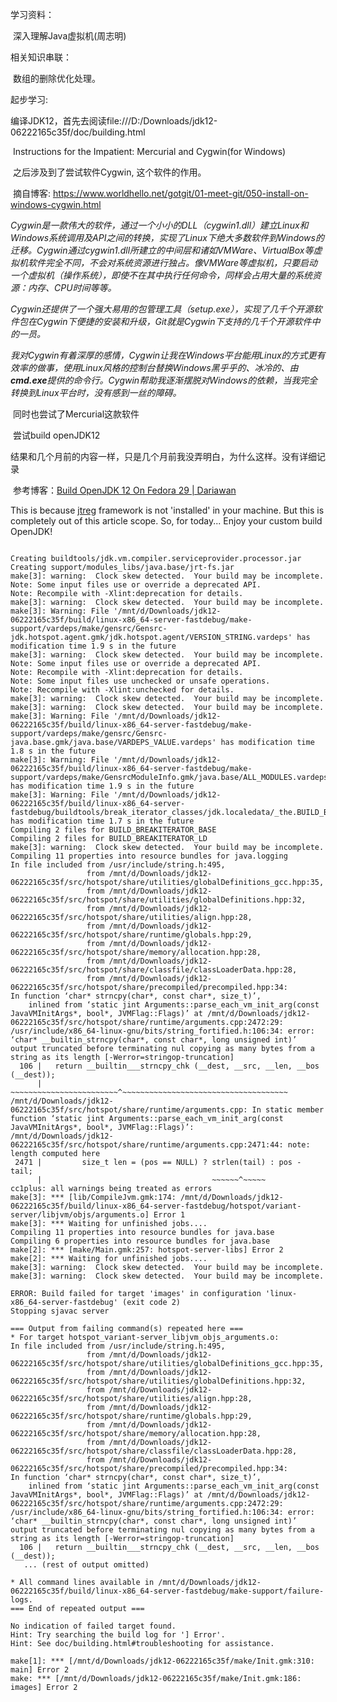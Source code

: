 

学习资料：

​	深入理解Java虚拟机(周志明)

相关知识串联：

​	数组的删除优化处理。

起步学习:

​	编译JDK12，首先去阅读file:///D:/Downloads/jdk12-06222165c35f/doc/building.html

​	Instructions for the Impatient: Mercurial and Cygwin(for Windows)

​		之后涉及到了尝试软件Cygwin, 这个软件的作用。

​			摘自博客: https://www.worldhello.net/gotgit/01-meet-git/050-install-on-windows-cygwin.html

​			*Cygwin是一款伟大的软件，通过一个小小的DLL（cygwin1.dll）建立Linux和Windows系统调用及API之间的转换，实现了Linux下绝大多数软件到Windows的迁移。Cygwin通过cygwin1.dll所建立的中间层和诸如VMWare、VirtualBox等虚拟机软件完全不同，不会对系统资源进行独占。像VMWare等虚拟机，只要启动一个虚拟机（操作系统），即使不在其中执行任何命令，同样会占用大量的系统资源：内存、CPU时间等等。*

*Cygwin还提供了一个强大易用的包管理工具（setup.exe），实现了几千个开源软件包在Cygwin下便捷的安装和升级，Git就是Cygwin下支持的几千个开源软件中的一员。*

*我对Cygwin有着深厚的感情，Cygwin让我在Windows平台能用Linux的方式更有效率的做事，使用Linux风格的控制台替换Windows黑乎乎的、冰冷的、由**cmd.exe**提供的命令行。Cygwin帮助我逐渐摆脱对Windows的依赖，当我完全转换到Linux平台时，没有感到一丝的障碍。*

​		同时也尝试了Mercurial这款软件

​		尝试build openJDK12 

​	    结果和几个月前的内容一样，只是几个月前我没弄明白，为什么这样。没有详细记录

​	参考博客：[Build OpenJDK 12 On Fedora 29 | Dariawan](https://www.dariawan.com/tutorials/java/build-openjdk-12-fedora-29/)

This is because [jtreg](https://openjdk.java.net/jtreg/) framework is not 'installed' in your machine. But this is completely out of this article scope. So, for today... Enjoy your custom build OpenJDK!

```

Creating buildtools/jdk.vm.compiler.serviceprovider.processor.jar
Creating support/modules_libs/java.base/jrt-fs.jar
make[3]: warning:  Clock skew detected.  Your build may be incomplete.
Note: Some input files use or override a deprecated API.
Note: Recompile with -Xlint:deprecation for details.
make[3]: warning:  Clock skew detected.  Your build may be incomplete.
make[3]: Warning: File '/mnt/d/Downloads/jdk12-06222165c35f/build/linux-x86_64-server-fastdebug/make-support/vardeps/make/gensrc/Gensrc-jdk.hotspot.agent.gmk/jdk.hotspot.agent/VERSION_STRING.vardeps' has modification time 1.9 s in the future
make[3]: warning:  Clock skew detected.  Your build may be incomplete.
Note: Some input files use or override a deprecated API.
Note: Recompile with -Xlint:deprecation for details.
Note: Some input files use unchecked or unsafe operations.
Note: Recompile with -Xlint:unchecked for details.
make[3]: warning:  Clock skew detected.  Your build may be incomplete.
make[3]: warning:  Clock skew detected.  Your build may be incomplete.
make[3]: Warning: File '/mnt/d/Downloads/jdk12-06222165c35f/build/linux-x86_64-server-fastdebug/make-support/vardeps/make/gensrc/Gensrc-java.base.gmk/java.base/VARDEPS_VALUE.vardeps' has modification time 1.8 s in the future
make[3]: Warning: File '/mnt/d/Downloads/jdk12-06222165c35f/build/linux-x86_64-server-fastdebug/make-support/vardeps/make/GensrcModuleInfo.gmk/java.base/ALL_MODULES.vardeps' has modification time 1.9 s in the future
make[3]: Warning: File '/mnt/d/Downloads/jdk12-06222165c35f/build/linux-x86_64-server-fastdebug/buildtools/break_iterator_classes/jdk.localedata/_the.BUILD_BREAKITERATOR_LD.vardeps' has modification time 1.7 s in the future
Compiling 2 files for BUILD_BREAKITERATOR_BASE
Compiling 2 files for BUILD_BREAKITERATOR_LD
make[3]: warning:  Clock skew detected.  Your build may be incomplete.
Compiling 11 properties into resource bundles for java.logging
In file included from /usr/include/string.h:495,
                 from /mnt/d/Downloads/jdk12-06222165c35f/src/hotspot/share/utilities/globalDefinitions_gcc.hpp:35,
                 from /mnt/d/Downloads/jdk12-06222165c35f/src/hotspot/share/utilities/globalDefinitions.hpp:32,
                 from /mnt/d/Downloads/jdk12-06222165c35f/src/hotspot/share/utilities/align.hpp:28,
                 from /mnt/d/Downloads/jdk12-06222165c35f/src/hotspot/share/runtime/globals.hpp:29,
                 from /mnt/d/Downloads/jdk12-06222165c35f/src/hotspot/share/memory/allocation.hpp:28,
                 from /mnt/d/Downloads/jdk12-06222165c35f/src/hotspot/share/classfile/classLoaderData.hpp:28,
                 from /mnt/d/Downloads/jdk12-06222165c35f/src/hotspot/share/precompiled/precompiled.hpp:34:
In function ‘char* strncpy(char*, const char*, size_t)’,
    inlined from ‘static jint Arguments::parse_each_vm_init_arg(const JavaVMInitArgs*, bool*, JVMFlag::Flags)’ at /mnt/d/Downloads/jdk12-06222165c35f/src/hotspot/share/runtime/arguments.cpp:2472:29:
/usr/include/x86_64-linux-gnu/bits/string_fortified.h:106:34: error: ‘char* __builtin_strncpy(char*, const char*, long unsigned int)’ output truncated before terminating nul copying as many bytes from a string as its length [-Werror=stringop-truncation]
  106 |   return __builtin___strncpy_chk (__dest, __src, __len, __bos (__dest));
      |          ~~~~~~~~~~~~~~~~~~~~~~~~^~~~~~~~~~~~~~~~~~~~~~~~~~~~~~~~~~~~~~
/mnt/d/Downloads/jdk12-06222165c35f/src/hotspot/share/runtime/arguments.cpp: In static member function ‘static jint Arguments::parse_each_vm_init_arg(const JavaVMInitArgs*, bool*, JVMFlag::Flags)’:
/mnt/d/Downloads/jdk12-06222165c35f/src/hotspot/share/runtime/arguments.cpp:2471:44: note: length computed here
 2471 |         size_t len = (pos == NULL) ? strlen(tail) : pos - tail;
      |                                      ~~~~~~^~~~~~
cc1plus: all warnings being treated as errors
make[3]: *** [lib/CompileJvm.gmk:174: /mnt/d/Downloads/jdk12-06222165c35f/build/linux-x86_64-server-fastdebug/hotspot/variant-server/libjvm/objs/arguments.o] Error 1
make[3]: *** Waiting for unfinished jobs....
Compiling 11 properties into resource bundles for java.base
Compiling 6 properties into resource bundles for java.base
make[2]: *** [make/Main.gmk:257: hotspot-server-libs] Error 2
make[2]: *** Waiting for unfinished jobs....
make[3]: warning:  Clock skew detected.  Your build may be incomplete.
make[3]: warning:  Clock skew detected.  Your build may be incomplete.

ERROR: Build failed for target 'images' in configuration 'linux-x86_64-server-fastdebug' (exit code 2)
Stopping sjavac server

=== Output from failing command(s) repeated here ===
* For target hotspot_variant-server_libjvm_objs_arguments.o:
In file included from /usr/include/string.h:495,
                 from /mnt/d/Downloads/jdk12-06222165c35f/src/hotspot/share/utilities/globalDefinitions_gcc.hpp:35,
                 from /mnt/d/Downloads/jdk12-06222165c35f/src/hotspot/share/utilities/globalDefinitions.hpp:32,
                 from /mnt/d/Downloads/jdk12-06222165c35f/src/hotspot/share/utilities/align.hpp:28,
                 from /mnt/d/Downloads/jdk12-06222165c35f/src/hotspot/share/runtime/globals.hpp:29,
                 from /mnt/d/Downloads/jdk12-06222165c35f/src/hotspot/share/memory/allocation.hpp:28,
                 from /mnt/d/Downloads/jdk12-06222165c35f/src/hotspot/share/classfile/classLoaderData.hpp:28,
                 from /mnt/d/Downloads/jdk12-06222165c35f/src/hotspot/share/precompiled/precompiled.hpp:34:
In function ‘char* strncpy(char*, const char*, size_t)’,
    inlined from ‘static jint Arguments::parse_each_vm_init_arg(const JavaVMInitArgs*, bool*, JVMFlag::Flags)’ at /mnt/d/Downloads/jdk12-06222165c35f/src/hotspot/share/runtime/arguments.cpp:2472:29:
/usr/include/x86_64-linux-gnu/bits/string_fortified.h:106:34: error: ‘char* __builtin_strncpy(char*, const char*, long unsigned int)’ output truncated before terminating nul copying as many bytes from a string as its length [-Werror=stringop-truncation]
  106 |   return __builtin___strncpy_chk (__dest, __src, __len, __bos (__dest));
   ... (rest of output omitted)

* All command lines available in /mnt/d/Downloads/jdk12-06222165c35f/build/linux-x86_64-server-fastdebug/make-support/failure-logs.
=== End of repeated output ===

No indication of failed target found.
Hint: Try searching the build log for '] Error'.
Hint: See doc/building.html#troubleshooting for assistance.

make[1]: *** [/mnt/d/Downloads/jdk12-06222165c35f/make/Init.gmk:310: main] Error 2
make: *** [/mnt/d/Downloads/jdk12-06222165c35f/make/Init.gmk:186: images] Error 2
```



​	